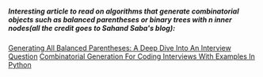 
##### Interesting article to read on algorithms that generate combinatorial objects such as balanced parentheses or binary trees with n inner nodes(all the credit goes to Sahand Saba's blog):
[Generating All Balanced Parentheses: A Deep Dive Into An Interview Question](https://sahandsaba.com/interview-question-generating-all-balanced-parentheses.html)
[Combinatorial Generation For Coding Interviews With Examples In Python](https://sahandsaba.com/combinatorial-generation-for-coding-interviews-in-python.html#analysis-of-the-iterative-solution)
